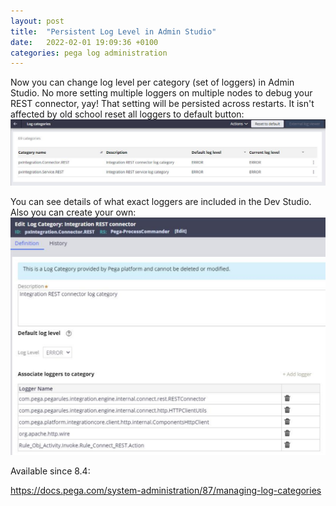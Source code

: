 ```yaml
---
layout: post
title:  "Persistent Log Level in Admin Studio"
date:   2022-02-01 19:09:36 +0100
categories: pega log administration
---
```

Now you can change log level per category (set of loggers) in Admin Studio. No more setting multiple loggers on multiple nodes to debug your REST connector, yay!
That setting will be persisted across restarts. It isn't affected by old school reset all loggers to default button:
![Log Categories List](/assets/log-categories-list.png)

You can see details of what exact loggers are included in the Dev Studio. Also you can create your own:
![Log Categories Dev Studio](/assets/log-categories-dev-studio.png)

Available since 8.4:

https://docs.pega.com/system-administration/87/managing-log-categories